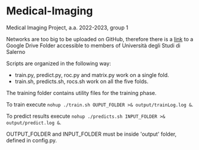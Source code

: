 # Medical-Imaging
Medical Imaging Project, a.a. 2022-2023, group 1

Networks are too big to be uploaded on GitHub, therefore there is a [link](https://drive.google.com/drive/folders/1ucfmfyq5BV9XNvvPFlwA5JQjxJ__9RKQ?usp=share_link) to a Google Drive Folder accessible to members of Università degli Studi di Salerno

Scripts are organized in the following way:
  - train.py, predict.py, roc.py and matrix.py work on a single fold.
  - train.sh, predicts.sh, rocs.sh work on all the five folds.

The training folder contains utility files for the training phase.

To train execute ```nohup ./train.sh OUPUT_FOLDER >& output/trainLog.log &```.

To predict results execute ```nohup ./predicts.sh INPUT_FOLDER >& output/predict.log &```.

OUTPUT_FOLDER and INPUT_FOLDER must be inside 'output' folder, defined in config.py.
